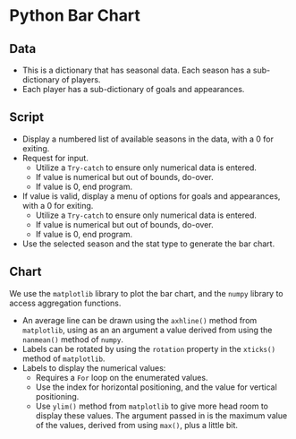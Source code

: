 # Python Bar Chart

## Data
- This is a dictionary that has seasonal data. Each season has a sub-dictionary of players.
- Each player has a sub-dictionary of goals and appearances.

## Script
- Display a numbered list of available seasons in the data, with a 0 for exiting.
- Request for input.
  - Utilize a `Try-catch` to ensure only numerical data is entered.
  - If value is numerical but out of bounds, do-over.
  - If value is 0, end program.
- If value is valid, display a menu of options for goals and appearances, with a 0 for exiting.
  - Utilize a `Try-catch` to ensure only numerical data is entered.
  - If value is numerical but out of bounds, do-over.
  - If value is 0, end program.
- Use the selected season and the stat type to generate the bar chart.

## Chart
We use the `matplotlib` library to plot the bar chart, and the `numpy` library to access aggregation functions.
- An average line can be drawn using the `axhline()` method from `matplotlib`, using as an an argument a value derived from using the `nanmean()` method of `numpy`.
- Labels can be rotated by using the `rotation` property in the `xticks()` method of `matplotlib`.
- Labels to display the numerical values:
  - Requires a `For` loop on the enumerated values.
  - Use the index for horizontal positioning, and the value for vertical positioning.
  - Use `ylim()` method from `matplotlib` to give more head room to display these values. The argument passed in is the maximum value of the values, derived from using `max()`, plus a little bit.
